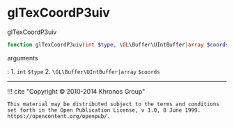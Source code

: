 # glTexCoordP3uiv
glTexCoordP3uiv

```php
function glTexCoordP3uiv(int $type, \GL\Buffer\UIntBuffer|array $coords) : void
```

arguments

:    1. `int` `$type` 
    2. `\GL\Buffer\UIntBuffer|array` `$coords` 

---
     

!!! cite "Copyright © 2010-2014 Khronos Group"

    This material may be distributed subject to the terms and conditions set forth in the Open Publication License, v 1.0, 8 June 1999. https://opencontent.org/openpub/.